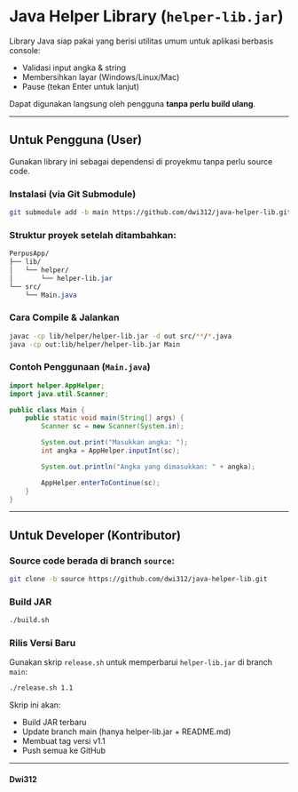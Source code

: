 # Java Helper Library (`helper-lib.jar`)

Library Java siap pakai yang berisi utilitas umum untuk aplikasi berbasis console:
- Validasi input angka & string
- Membersihkan layar (Windows/Linux/Mac)
- Pause (tekan Enter untuk lanjut)

Dapat digunakan langsung oleh pengguna **tanpa perlu build ulang**.

---

## **Untuk Pengguna (User)**

Gunakan library ini sebagai dependensi di proyekmu tanpa perlu source code.

### **Instalasi (via Git Submodule)**
```bash
git submodule add -b main https://github.com/dwi312/java-helper-lib.git lib/helper

```

### **Struktur proyek setelah ditambahkan**:
```css
PerpusApp/
├── lib/
│   └── helper/
│       └── helper-lib.jar
└── src/
    └── Main.java

```

### **Cara Compile & Jalankan**
```bash
javac -cp lib/helper/helper-lib.jar -d out src/**/*.java
java -cp out:lib/helper/helper-lib.jar Main

```

### **Contoh Penggunaan (`Main.java`)**
```java
import helper.AppHelper;
import java.util.Scanner;

public class Main {
    public static void main(String[] args) {
        Scanner sc = new Scanner(System.in);

        System.out.print("Masukkan angka: ");
        int angka = AppHelper.inputInt(sc);

        System.out.println("Angka yang dimasukkan: " + angka);

        AppHelper.enterToContinue(sc);
    }
}


```

---

## Untuk Developer (Kontributor)
### Source code berada di branch `source`:
```bash
git clone -b source https://github.com/dwi312/java-helper-lib.git

```
### Build JAR
```bash
./build.sh

```
### Rilis Versi Baru
Gunakan skrip `release.sh` untuk memperbarui `helper-lib.jar` di branch `main`:
```bash
./release.sh 1.1

```
Skrip ini akan:
- Build JAR terbaru
- Update branch main (hanya helper-lib.jar + README.md)
- Membuat tag versi v1.1
- Push semua ke GitHub

---

#### Dwi312
